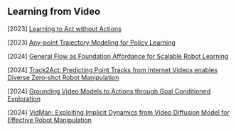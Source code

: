 ## Learning from Video

[2023] [Learning to Act without Actions](https://arxiv.org/abs/2312.10812)

[2023] [Any-point Trajectory Modeling for Policy Learning](https://arxiv.org/abs/2401.00025)

[2024] [General Flow as Foundation Affordance for Scalable Robot Learning](https://arxiv.org/abs/2401.11439)

[2024] [Track2Act: Predicting Point Tracks from Internet Videos enables Diverse Zero-shot Robot Manipulation](https://arxiv.org/abs/2405.01527)

[2024] [Grounding Video Models to Actions through Goal Conditioned Exploration](https://arxiv.org/abs/2411.07223)

[2024] [VidMan: Exploiting Implicit Dynamics from Video Diffusion Model for Effective Robot Manipulation](https://arxiv.org/abs/2411.09153)
